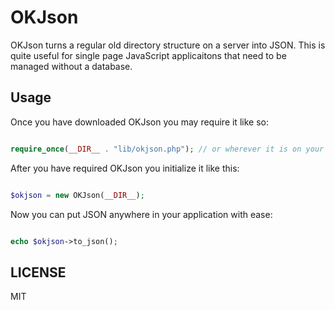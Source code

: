 # OKJson

OKJson turns a regular old directory structure on a server into JSON. This is quite useful for single page JavaScript applicaitons that need to be managed without a database.

## Usage

Once you have downloaded OKJson you may require it like so:

```php

require_once(__DIR__ . "lib/okjson.php"); // or wherever it is on your filesystem\

```

After you have required OKJson you initialize it like this:

```php

$okjson = new OKJson(__DIR__);

```

Now you can put JSON anywhere in your application with ease:

```php

echo $okjson->to_json();

```

## LICENSE

MIT
